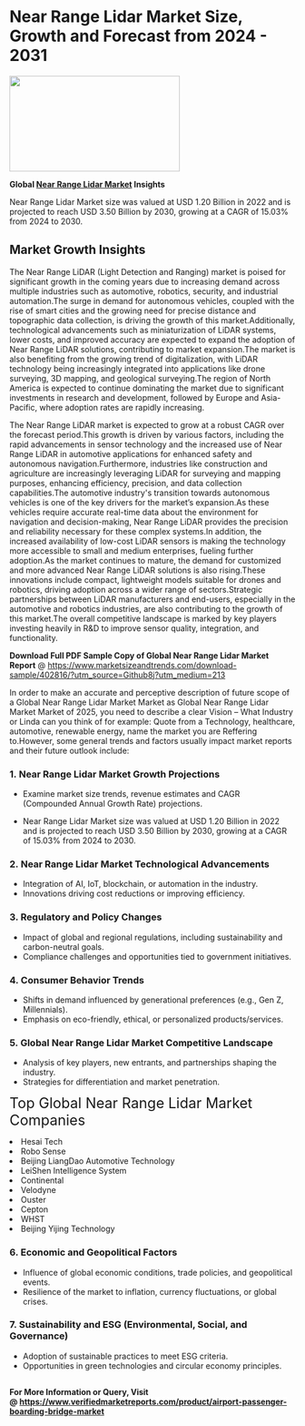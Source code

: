 <H1>Near Range Lidar Market Size, Growth and Forecast from 2024 - 2031</H1><img class="aligncenter size-medium wp-image-584254" src="https://thirdeyenews.in/wp-content/uploads/2024/09/Global-Market-Research-300x168.jpeg" alt="" width="300" height="168" /><p><strong>Global&nbsp;<a href="https://www.marketsizeandtrends.com/download-sample/402816/?utm_source=Github8j?utm_medium=213">Near Range Lidar Market</a> Insights</strong></p><p>Near Range Lidar Market size was valued at USD 1.20 Billion in 2022 and is projected to reach USD 3.50 Billion by 2030, growing at a CAGR of 15.03% from 2024 to 2030.</p><p><h2>Market Growth Insights</h2> <p>The Near Range LiDAR (Light Detection and Ranging) market is poised for significant growth in the coming years due to increasing demand across multiple industries such as automotive, robotics, security, and industrial automation.The surge in demand for autonomous vehicles, coupled with the rise of smart cities and the growing need for precise distance and topographic data collection, is driving the growth of this market.Additionally, technological advancements such as miniaturization of LiDAR systems, lower costs, and improved accuracy are expected to expand the adoption of Near Range LiDAR solutions, contributing to market expansion.The market is also benefiting from the growing trend of digitalization, with LiDAR technology being increasingly integrated into applications like drone surveying, 3D mapping, and geological surveying.The region of North America is expected to continue dominating the market due to significant investments in research and development, followed by Europe and Asia-Pacific, where adoption rates are rapidly increasing.</p> <p>The Near Range LiDAR market is expected to grow at a robust CAGR over the forecast period.This growth is driven by various factors, including the rapid advancements in sensor technology and the increased use of Near Range LiDAR in automotive applications for enhanced safety and autonomous navigation.Furthermore, industries like construction and agriculture are increasingly leveraging LiDAR for surveying and mapping purposes, enhancing efficiency, precision, and data collection capabilities.The automotive industry's transition towards autonomous vehicles is one of the key drivers for the market’s expansion.As these vehicles require accurate real-time data about the environment for navigation and decision-making, Near Range LiDAR provides the precision and reliability necessary for these complex systems.In addition, the increased availability of low-cost LiDAR sensors is making the technology more accessible to small and medium enterprises, fueling further adoption.As the market continues to mature, the demand for customized and more advanced Near Range LiDAR solutions is also rising.These innovations include compact, lightweight models suitable for drones and robotics, driving adoption across a wider range of sectors.Strategic partnerships between LiDAR manufacturers and end-users, especially in the automotive and robotics industries, are also contributing to the growth of this market.The overall competitive landscape is marked by key players investing heavily in R&D to improve sensor quality, integration, and functionality.<p><span class=""><strong>Download Full PDF Sample Copy of Global Near Range Lidar Market Report</strong> @ <a href="https://www.marketsizeandtrends.com/download-sample/402816/?utm_source=Github8j?utm_medium=213" target="_blank">https://www.marketsizeandtrends.com/download-sample/402816/?utm_source=Github8j?utm_medium=213</a></span></p><p>In order to make an accurate and perceptive description of future scope of a Global&nbsp;Near Range Lidar Market Market as Global&nbsp;Near Range Lidar Market Market of 2025, you need to describe a clear Vision &ndash; What Industry or Linda can you think of for example: Quote from a Technology, healthcare, automotive, renewable energy, name the market you are Reffering to.However, some general trends and factors usually impact market reports and their future outlook include:</p><h3>1.&nbsp;<strong>Near Range Lidar Market Growth Projections</strong></h3><ul><li>Examine market size trends, revenue estimates and CAGR (Compounded Annual Growth Rate) projections.</li><li><p>Near Range Lidar Market size was valued at USD 1.20 Billion in 2022 and is projected to reach USD 3.50 Billion by 2030, growing at a CAGR of 15.03% from 2024 to 2030.</p></li></ul><h3>2.&nbsp;<strong>Near Range Lidar Market Technological Advancements</strong></h3><ul><li>Integration of AI, IoT, blockchain, or automation in the industry.</li><li>Innovations driving cost reductions or improving efficiency.</li></ul><h3>3.&nbsp;<strong>Regulatory and Policy Changes</strong></h3><ul><li>Impact of global and regional regulations, including sustainability and carbon-neutral goals.</li><li>Compliance challenges and opportunities tied to government initiatives.</li></ul><h3>4.&nbsp;<strong>Consumer Behavior Trends</strong></h3><ul><li>Shifts in demand influenced by generational preferences (e.g., Gen Z, Millennials).</li><li>Emphasis on eco-friendly, ethical, or personalized products/services.</li></ul><h3>5.&nbsp;<strong>Global Near Range Lidar Market Competitive Landscape</strong></h3><ul><li>Analysis of key players, new entrants, and partnerships shaping the industry.</li><li>Strategies for differentiation and market penetration.</li></ul><p data-pm-slice="1 1 []"><span style="color: inherit; font-family: inherit; font-size: 25px;">Top Global Near Range Lidar Market Companies</span></p><div class="" data-test-id=""><p><li>Hesai Tech</li><li> Robo Sense</li><li> Beijing LiangDao Automotive Technology</li><li> LeiShen Intelligence System</li><li> Continental</li><li> Velodyne</li><li> Ouster</li><li> Cepton</li><li> WHST</li><li> Beijing Yijing Technology</li></p></div><h3>6.&nbsp;<strong>Economic and Geopolitical Factors</strong></h3><ul><li>Influence of global economic conditions, trade policies, and geopolitical events.</li><li>Resilience of the market to inflation, currency fluctuations, or global crises.</li></ul><h3>7.&nbsp;<strong>Sustainability and ESG (Environmental, Social, and Governance)</strong></h3><ul><li>Adoption of sustainable practices to meet ESG criteria.</li><li>Opportunities in green technologies and circular economy principles.</li></ul><h2><strong style="font-size: 14px;">For More Information or Query, Visit @&nbsp;</strong><a style="background-color: #ffffff; font-size: 14px;" href="https://www.marketsizeandtrends.com/report/near-range-lidar-market/" target="_blank">https://www.verifiedmarketreports.com/product/airport-passenger-boarding-bridge-market</a></h2>